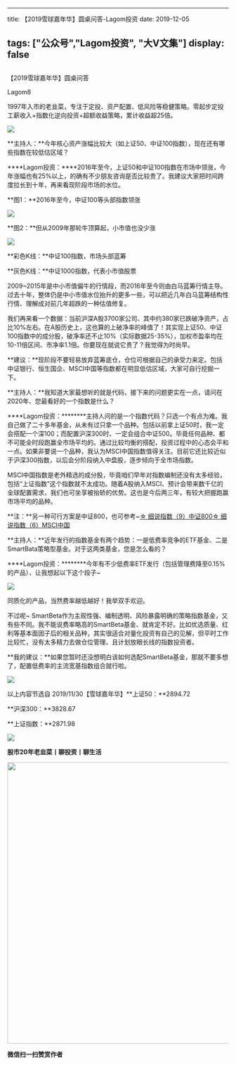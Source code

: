
---
title:   【2019雪球嘉年华】圆桌问答-Lagom投资
date: 2019-12-05

tags: ["公众号","Lagom投资", "大V文集"]
display: false
---


## 



【2019雪球嘉年华】圆桌问答




Lagom8




1997年入市的老韭菜，专注于定投、资产配置、低风险等稳健策略。零起步定投工薪收入+指数化逆向投资+超额收益策略，累计收益超25倍。


<img src="https://mmbiz.qpic.cn/mmbiz_png/ZB4WjgjLjJW3KtDibicU3BB1HNQ9lDS2M5oGRnchkNPRzYsc0Ua6CIu7rZH3vAficcBEPYHU9ZTPqkic1sicT8CaxQQ/640?wx_fmt=png" data-type="png" class="" data-ratio="0.05776173285198556" data-w="554"/>

**主持人：**今年核心资产涨幅比较大（如上证50、中证100指数），现在还有哪些指数在较低估区域？



****Lagom投资：****2016年至今，上证50和中证100指数在市场中领涨，今年涨幅也有25%以上，的确有不少朋友咨询是否比较贵了。我建议大家把时间跨度拉长到十年，再来看现阶段市场的水位。



**图1：**2016年至今，中证100等头部指数领涨

<img class="rich_pages js_insertlocalimg" data-ratio="0.5" data-s="300,640" src="https://mmbiz.qpic.cn/mmbiz_png/ZB4WjgjLjJUqJlF520XfN6Ox5k6L2H4K3BMV1kHiaW6Wk4picGM0lRoVh2EESI4GVCsUUeh13fSnTUdub8t4oicRQ/640?wx_fmt=png" data-type="png" data-w="754" style=""/>

**图2：**但从2009年那轮牛顶算起，小市值也没少涨

<img class="rich_pages js_insertlocalimg" data-ratio="0.4986737400530504" data-s="300,640" src="https://mmbiz.qpic.cn/mmbiz_png/ZB4WjgjLjJUqJlF520XfN6Ox5k6L2H4KSrkXiaQVnQibfdHArMZAtGqWHW7scfekGViaMiaq59eltY1vKbxlwg4DRw/640?wx_fmt=png" data-type="png" data-w="754" style=""/>

**彩色K线：**中证100指数，市场头部蓝筹

**灰色K线：**中证1000指数，代表小市值股票



2009~2015年是中小市值偏牛的行情段，而2016年至今则由白马蓝筹行情主导。过去十年，整体仍是中小市值水位抬升的更多一些，可以把近几年白马蓝筹结构性行情、理解成对前几年超跌的一种估值修复。



我们再来看一个数据：当前沪深A股3700家公司、其中约380家已跌破净资产，占比10%左右。在A股历史上，这也算的上破净率的峰值了！其实现上证50、中证100指数中的成分股，破净率还不止10%（实际数据25-35%），加权市盈率均在10-11倍区间、市净率1.1倍。你要现在就说它贵了？我觉得为时尚早。



**建议：**现阶段不要轻易放弃蓝筹底仓，仓位可根据自己的承受力来定。包括中证银行、恒生国企、MSCI中国等指数都在明显低估区域，大家可自行挖掘一下。





**主持人：**我知道大家最想听的就是代码，接下来的问题更实在一点，请问在2020年、您最看好的一个指数是什么？



****Lagom投资：********主持人问的是一个指数代码？只选一个有点为难。我自己做了二十多年基金，从未有过只拿一个品种。包括以前拿上证50时，我一定会搭配一个深100；而配置沪深300时、一定会组合中证500。毕竟任何品种、都不可能全时段跑赢全市场平均的。通过比较均衡的搭配，投资过程中的心态会平和一点。如果非要说一个品种，我认为MSCI中国指数值得关注。目前它还比较近似于沪深300指数，以后会分阶段纳入中盘股，逐步倾向于全市场指数。



MSCI中国指数是老外精选的成分股，毕竟咱们早年对指数编制还没有太多经验，包括“上证指数”这个指数就不太成功。随着A股纳入MSCI、预计会带来数千亿的全球配置需求，我们也可坐享被抬轿的优势。这也是今后两三年，有较大把握跑赢市场平均的品种。



**注：**另一种可行方案是中证800，也可参考~[☆ 细说指数（9）中证800](http://mp.weixin.qq.com/s?__biz=MzI3MDQ2NjY2Mw==&amp;mid=2247484514&amp;idx=1&amp;sn=395557beb7e2663b3c2a7f65240b76b5&amp;chksm=ead1ef6adda6667cf31df543a232779067d7d63cb074eed725534d91e42410df9a14a52913df&amp;scene=21#wechat_redirect)[☆ 细说指数（6）MSCI中国](http://mp.weixin.qq.com/s?__biz=MzI3MDQ2NjY2Mw==&amp;mid=2247484412&amp;idx=1&amp;sn=e6dc07b8fe7c4937929449a18708a1b0&amp;chksm=ead1e8f4dda661e2ff52559da8a2ddeef0b51572927ec996b9cf802e5b74d98144bbe15de9f5&amp;scene=21#wechat_redirect)





**主持人：**近年发行的指数基金有两个趋势：一是低费率竞争的ETF基金、二是SmartBata策略型基金。对于这两类基金，您是怎么看的？



****Lagom投资：********今年有不少低费率ETF发行（包括管理费降至0.15%的产品），让我想起以下这个段子~

<img class="rich_pages" data-ratio="0.6181434599156118" data-s="300,640" src="https://mmbiz.qpic.cn/mmbiz_png/ZB4WjgjLjJU3XmdTVGmM5wToyvLZcUicUhPI5Ik1jbya8DqIzrGBv37mag05hBnUxvgyvKiaibEwAoDdhpUicLtbew/640?wx_fmt=png" data-type="png" data-w="474" style=""/>

同质化的产品，当然费率越低越好！我举双手欢迎。



不过呢~ SmartBeta作为主观性强、编制透明、风险暴露明确的策略指数基金，又有些不同。我不能说费率略高的SmartBeta基金、就肯定不好。比如优选质量、红利等基本面因子后的相关品种，其实很适合对量化投资有自己的见解，但平时工作比较忙，没有太多精力去做仓位管理、且计划放眼长线的指数投资者。



**我的建议：**如果您暂时还没想明白该如何选配SmartBeta基金，那就不要多想了，配置低费率的主流宽基指数组合就行啦。

<img class="rich_pages js_insertlocalimg" data-ratio="1.05" data-s="300,640" src="https://mmbiz.qpic.cn/mmbiz_jpg/ZB4WjgjLjJUqJlF520XfN6Ox5k6L2H4KVibNjUjSGiaTZiaibYkkY2p7jItXibRcMb0SHia01KvARLK3b8n47Ez8SqUQ/640?wx_fmt=jpeg" data-type="jpeg" data-w="600" style=""/>

以上内容节选自 2019/11/30【雪球嘉年华】**上证50：**2894.72

**沪深300：**3828.67

**上证指数：**2871.98

<img src="https://mmbiz.qpic.cn/mmbiz_png/ZB4WjgjLjJW3KtDibicU3BB1HNQ9lDS2M5oGRnchkNPRzYsc0Ua6CIu7rZH3vAficcBEPYHU9ZTPqkic1sicT8CaxQQ/640?wx_fmt=png" data-type="png" class="" data-ratio="0.05776173285198556" data-w="554"/>

**股市20年老韭菜丨聊投资丨聊生活**

<img data-type="png" class="" data-ratio="0.390625" data-w="640" src="https://mmbiz.qpic.cn/mmbiz_png/ZB4WjgjLjJW3KtDibicU3BB1HNQ9lDS2M5AHEoeiaz0dQ4NfIRjBMuXvyJn8dXWm7ftklb0xqheiaMia0zbkyMJiaKzA/640?wx_fmt=png" style="box-sizing: border-box !important;overflow-wrap: break-word !important;visibility: visible !important;width: 640px !important;"/>


**微信扫一扫赞赏作者**















